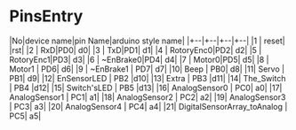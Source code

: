 # PinsEntry

|No|device name|pin Name|arduino style name|
|+--|+--|+--|+--|
|1 | reset| |rst|
|2 | RxD|PD0| d0|
|3 | TxD|PD1| d1|
|4 | RotoryEnc0|PD2| d2|
|5 | RotoryEnc1|PD3| d3|
|6 | ~EnBrake0|PD4| d4|
|7 | Motor0|PD5| d5|
|8 | Motor1 | PD6| d6|
|9 | ~EnBrake1 | PD7| d7|
|10| Beep | PB0| d8|
|11| Servo | PB1| d9|
|12| EnSensorLED | PB2 |d10|
|13| Extra | PB3 |d11|
|14| The_Switch | PB4 |d12|
|15| Switch'sLED | PB5 |d13|
|16| AnalogSensor0 | PC0| a0|
|17| AnalogSensor1 | PC1| a1|
|18| AnalogSensor2 | PC2| a2|
|19| AnalogSensor3 | PC3| a3|
|20| AnalogSensor4 | PC4| a4|
|21| DigitalSensorArray_toAnalog | PC5| a5|
